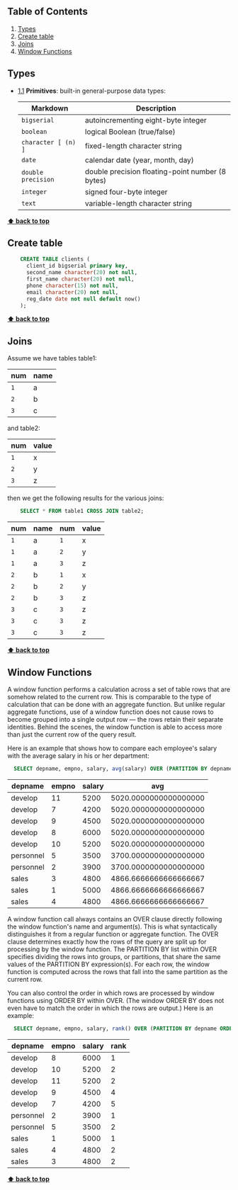 ## Table of Contents

  1. [Types](#types)
  1. [Create table](#create-table)
  1. [Joins](#joins)
  1. [Window Functions](#window-functions)
  

## Types

  <a name="types--primitives"></a><a name="1.1"></a>
  - [1.1](#types--primitives) **Primitives**: built-in general-purpose data types:

    Markdown | Description
    --- | --- 
    `bigserial` | autoincrementing eight-byte integer
    `boolean` | logical Boolean (true/false)
    `character [ (n) ]` | fixed-length character string
    `date` | calendar date (year, month, day) 
    `double precision` | double precision floating-point number (8 bytes)
    `integer` | signed four-byte integer
    `text` | variable-length character string
    
**[⬆ back to top](#table-of-contents)**

## Create table
```sql
    CREATE TABLE clients (
      client_id bigserial primary key,
      second_name character(20) not null,
      first_name character(20) not null,
      phone character(15) not null,
      email character(20) not null,
      reg_date date not null default now()
    );
```
**[⬆ back to top](#table-of-contents)**

## Joins
Assume we have tables table1:

num | name
--- | --- 
`1` | a
`2` | b
`3` | c

and table2:

num | value
--- | --- 
`1` | x
`2` | y
`3` | z

then we get the following results for the various joins:
```sql
    SELECT * FROM table1 CROSS JOIN table2;
```
num | name | num | value
--- | --- | --- | --- 
`1` | a | `1` | x
`1` | a | `2` | y
`1` | a | `3` | z
`2` | b | `1` | x
`2` | b | `2` | y
`2` | b | `3` | z
`3` | c | `3` | z
`3` | c | `3` | z
`3` | c | `3` | z

**[⬆ back to top](#table-of-contents)**

## Window Functions
A window function performs a calculation across a set of table rows that are somehow related to the current row. This is comparable to the type of calculation that can be done with an aggregate function. But unlike regular aggregate functions, use of a window function does not cause rows to become grouped into a single output row — the rows retain their separate identities. Behind the scenes, the window function is able to access more than just the current row of the query result.

Here is an example that shows how to compare each employee's salary with the average salary in his or her department:

```sql
  SELECT depname, empno, salary, avg(salary) OVER (PARTITION BY depname) FROM empsalary;
```

  depname  | empno | salary |          avg          
-----------|-------|--------|----------------------
 develop   |    11 |   5200 | 5020.0000000000000000
 develop   |     7 |   4200 | 5020.0000000000000000
 develop   |     9 |   4500 | 5020.0000000000000000
 develop   |     8 |   6000 | 5020.0000000000000000
 develop   |    10 |   5200 | 5020.0000000000000000
 personnel |     5 |   3500 | 3700.0000000000000000
 personnel |     2 |   3900 | 3700.0000000000000000
 sales     |     3 |   4800 | 4866.6666666666666667
 sales     |     1 |   5000 | 4866.6666666666666667
 sales     |     4 |   4800 | 4866.6666666666666667

A window function call always contains an OVER clause directly following the window function's name and argument(s). This is what syntactically distinguishes it from a regular function or aggregate function. The OVER clause determines exactly how the rows of the query are split up for processing by the window function. The PARTITION BY list within OVER specifies dividing the rows into groups, or partitions, that share the same values of the PARTITION BY expression(s). For each row, the window function is computed across the rows that fall into the same partition as the current row.

You can also control the order in which rows are processed by window functions using ORDER BY within OVER. (The window ORDER BY does not even have to match the order in which the rows are output.) Here is an example:

```sql
  SELECT depname, empno, salary, rank() OVER (PARTITION BY depname ORDER BY salary DESC) FROM empsalary;
```

  depname  | empno | salary | rank 
-----------|-------|--------|------
 develop   |     8 |   6000 |    1
 develop   |    10 |   5200 |    2
 develop   |    11 |   5200 |    2
 develop   |     9 |   4500 |    4
 develop   |     7 |   4200 |    5
 personnel |     2 |   3900 |    1
 personnel |     5 |   3500 |    2
 sales     |     1 |   5000 |    1
 sales     |     4 |   4800 |    2
 sales     |     3 |   4800 |    2

**[⬆ back to top](#table-of-contents)**
